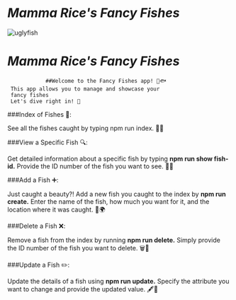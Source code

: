 # <em>Mamma Rice's Fancy Fishes</em>
![uglyfish](https://github.com/XavierRice/PROJECTMOD2/assets/126502714/79b7a724-d671-43c2-acef-9b74832e3a25)

# <em>Mamma Rice's Fancy Fishes</em>
                ##Welcome to the Fancy Fishes app! 🌊🐟 
     This app allows you to manage and showcase your 
     fancy fishes 
     Let's dive right in! 🤿



###Index of Fishes 📜: 
<p>See all the fishes caught by typing npm run index. 🐠📝</p>

###View a Specific Fish 🔍: 
<p>Get detailed information about a specific fish by typing <strong>npm run show fish-id.</strong>
Provide the ID number of the fish you want to see. 🐡🔎</p>

###Add a Fish ➕: 
<p>Just caught a beauty?! Add a new fish you caught to the index by <strong>npm run create.</strong>
Enter the name of the fish, how much you want for it, and the location where it was caught. 🎣🌍</p>


###Delete a Fish ❌: 
<p>Remove a fish from the index by running <strong> npm run delete.</strong>
Simply provide the ID number of the fish you want to delete. 🗑️🐠</p>


###Update a Fish ✏️: 
<p>Update the details of a fish using <strong> npm run update.</strong>
Specify the attribute you want to change and provide the updated value. 🖋️📝</p>